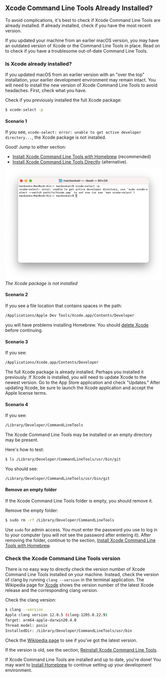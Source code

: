## Xcode Command Line Tools Already Installed?

To avoid complications, it's best to check if Xcode Command Line Tools are already installed. If already installed, check if you have the most recent version.

If you updated your machine from an earlier macOS version, you may have an outdated version of Xcode or the Command Line Tools in place. Read on to check if you have a troublesome out-of-date Command Line Tools.

### Is Xcode already installed?

If you updated macOS from an earlier version with an "over the top" installation, your earlier development environment may remain intact. You will need to install the new version of Xcode Command Line Tools to avoid headaches. First, check what you have.

Check if you previously installed the full Xcode package:

```bash
$ xcode-select -p
```

#### Scenario 1

If you see, `xcode-select: error: unable to get active developer directory...`, the Xcode package is not installed.

Good! Jump to either section:
- [Install Xcode Command Line Tools with Homebrew](/commandlinetools/3.html) (recommended)
- [Install Xcode Command Line Tools Directly](/commandlinetools/4.html) (alternative).

![](/assets/images/ruby/xcode-not-installed.png)
*The Xcode package is not installed*

#### Scenario 2

If you see a file location that contains spaces in the path:

```bash
/Applications/Apple Dev Tools/Xcode.app/Contents/Developer
```

you will have problems installing Homebrew. You should [delete Xcode](/commandlinetools/7.html) before continuing.

#### Scenario 3

If you see:

```bash
/Applications/Xcode.app/Contents/Developer
```

The full Xcode package is already installed. Perhaps you installed it previously. If Xcode is installed, you will need to update Xcode to the newest version. Go to the App Store application and check "Updates." After updating Xcode, be sure to launch the Xcode application and accept the Apple license terms.

#### Scenario 4

If you see:

```bash
/Library/Developer/CommandLineTools
```

The Xcode Command Line Tools may be installed or an empty directory may be present.

Here's how to test:

```bash
$ ls /Library/Developer/CommandLineTools/usr/bin/git
```

You should see:

```bash
/Library/Developer/CommandLineTools/usr/bin/git
```

#### Remove an empty folder

If the Xcode Command Line Tools folder is empty, you should remove it.

Remove the empty folder:

```bash
$ sudo rm -rf /Library/Developer/CommandLineTools
```

Use `sudo` for admin access. You must enter the password you use to log in to your computer (you will not see the password after entering it). After removing the folder, continue to the section, [Install Xcode Command Line Tools with Homebrew](/commandlinetools/3.html).

### Check the Xcode Command Line Tools version

There is no easy way to directly check the version number of Xcode Command Line Tools installed on your machine. Instead, check the version of clang by running `clang --version` in the terminal application. The Wikipedia page for [Xcode](https://en.wikipedia.org/wiki/Xcode) shows the version number of the latest Xcode release and the corresponding clang version.

Check the clang version:

```bash
$ clang --version
Apple clang version 12.0.5 (clang-1205.0.22.9)
Target: arm64-apple-darwin20.4.0
Thread model: posix
InstalledDir: /Library/Developer/CommandLineTools/usr/bin
```

Check the [Wikipedia page](https://en.wikipedia.org/wiki/Xcode) to see if you've got the latest version.

If the version is old, see the section, [Reinstall Xcode Command Line Tools](/commandlinetools/6.html).

If Xcode Command Line Tools are installed and up to date, you're done! You may want to [Install Homebrew](/homebrew/index.html) to continue setting up your development environment.




